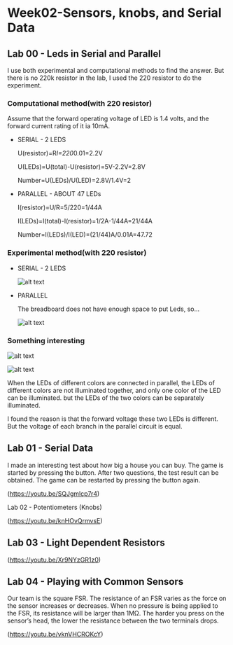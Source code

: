 # Week02-Sensors, knobs, and Serial Data
## Lab 00 - Leds in Serial and Parallel
I use both experimental and computational methods to find the answer. But there is no 220k resistor in the lab, I used the 220 resistor to do the experiment.

### Computational method(with 220 resistor)

Assume that the forward operating voltage of LED is 1.4 volts, and the forward current rating of it ia 10mA.

* SERIAL - 2 LEDS

     U(resistor)=R*I=220*0.01=2.2V

     U(LEDs)=U(total)-U(resistor)=5V-2.2V=2.8V

     Number=U(LEDs)/U(LED)=2.8V/1.4V=2
  

* PARALLEL - ABOUT 47 LEDs

     I(resistor)=U/R=5/220=1/44A

     I(LEDs)=I(total)-I(resistor)=1/2A-1/44A=21/44A

     Number=I(LEDs)/I(LED)=(21/44)A/0.01A=47.72

  
### Experimental method(with 220 resistor)

* SERIAL - 2 LEDS

     ![alt text](https://github.com/lalisa777/xiaojielin/blob/master/%20Advanced%20Physical%20Computing/file/351571169212_.pic_hd.jpg)

* PARALLEL 

     The breadboard does not have enough space to put Leds, so...

     ![alt text](https://github.com/lalisa777/xiaojielin/blob/master/%20Advanced%20Physical%20Computing/file/321571169190_.pic_hd.jpg)

### Something interesting

  ![alt text](https://github.com/lalisa777/xiaojielin/blob/master/%20Advanced%20Physical%20Computing/file/331571169195_.pic_hd.jpg)

  ![alt text](https://github.com/lalisa777/xiaojielin/blob/master/%20Advanced%20Physical%20Computing/file/341571169201_.pic_hd.jpg)

When the LEDs of different colors are connected in parallel, the LEDs of different colors are not illuminated together, and only one color of the LED can be illuminated. but the LEDs of the two colors can be separately illuminated.

I found the reason is that the forward voltage these two LEDs is different. But the voltage of each branch in the parallel circuit is equal. 

## Lab 01 - Serial Data
I made an interesting test about how big a house you can buy. The game is started by pressing the button. After two questions, the test result can be obtained. The game can be restarted by pressing the button again.

(https://youtu.be/SQJgmlcp7r4)

Lab 02 - Potentiometers (Knobs)

(https://youtu.be/knHOvQrmvsE)


## Lab 03 - Light Dependent Resistors

(https://youtu.be/Xr9NYzGR1z0)

## Lab 04 - Playing with Common Sensors
Our team is the square FSR. The resistance of an FSR varies as the force on the sensor increases or decreases. When no pressure is being applied to the FSR, its resistance will be larger than 1MΩ. The harder you press on the sensor’s head, the lower the resistance between the two terminals drops.

(https://youtu.be/vknVHCROKcY)